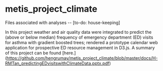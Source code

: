 # metis_project_climate
Files associated with analyses -- [to-do: house-keeping] 

In this project weather and air quality data were integrated to predict the (above or below median) frequency of emergency department (ED) visits for asthma with gradient boosted trees; rendered a prototype calendar web application for prospective ED resource management in D3.js. 
A summary of this project can be found [here.] (https://github.com/hengrumay/metis_project_climate/blob/master/docs/H-RMTan_predictingEDvisitswithClimateData.pptx.pdf)
